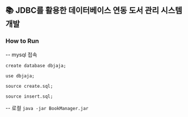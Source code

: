 ## 📚 JDBC를 활용한 데이터베이스 연동 도서 관리 시스템 개발 ##

### How to Run ###
-- mysql 접속

```create database dbjaja;```

```use dbjaja;```

```source create.sql;```

```source insert.sql;```

-- 로컬
```java -jar BookManager.jar```
